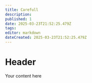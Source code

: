 ```yaml
---
title: Carefull
description: 
published: 1
date: 2025-03-23T21:52:25.479Z
tags: 
editor: markdown
dateCreated: 2025-03-23T21:52:25.479Z
---
```


# Header
Your content here
